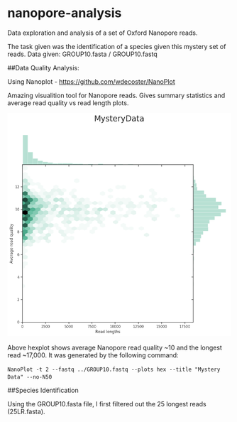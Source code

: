 # nanopore-analysis
Data exploration and analysis of a set of Oxford Nanopore reads.

The task given was the identification of a species given this mystery set of reads.
Data given: GROUP10.fasta / GROUP10.fastq

##Data Quality Analysis:

Using Nanoplot - https://github.com/wdecoster/NanoPlot

Amazing visualition tool for Nanopore reads. Gives summary statistics and average read quality vs read length plots.

![](https://github.com/sidwekhande/nanopore-analysis/blob/master/Nanoplot/LengthvsQualityScatterPlot_hex.png)

Above hexplot shows average Nanopore read quality ~10 and the longest read ~17,000. It was generated by the following command:

`NanoPlot -t 2 --fastq ../GROUP10.fastq --plots hex --title "Mystery Data" --no-N50`

##Species Identification

Using the GROUP10.fasta file, I first filtered out the 25 longest reads (25LR.fasta).


